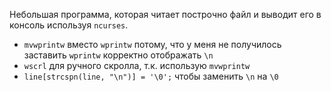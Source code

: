 Небольшая программа, которая читает построчно файл и выводит его в консоль используя `ncurses`.

- `mvwprintw` вместо `wprintw` потому, что у меня не получилось заставить `wprintw` корректно отображать `\n`
- `wscrl` для ручного скролла, т.к. использую `mvwprintw`
- `line[strcspn(line, "\n")] = '\0';` чтобы заменить `\n` на `\0`
